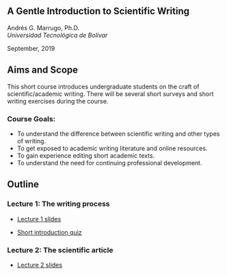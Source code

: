 ## A Gentle Introduction to Scientific Writing

Andrés G. Marrugo, Ph.D.          
*Universidad Tecnológica de Bolívar*

September, 2019

##  Aims and Scope

This short course introduces undergraduate students on the craft of scientific/academic writing. There will be several short surveys and short writing exercises during the course.

### Course Goals: 
- To understand the difference between scientific writing and other types of writing.
- To get exposed to academic writing literature and online resources. 
- To gain experience editing short academic texts.
- To understand the need for continuing professional development.

## Outline

### Lecture 1: The writing process

- [Lecture 1 slides](https://www.dropbox.com/s/fhoodusr1ekv21m/Lec-01-the-basics.pdf?dl=0)

- [Short introduction quiz](https://forms.gle/g13Gu7sgNMQLo9Rs5)

### Lecture 2: The scientific article

- [Lecture 2 slides]()
